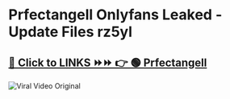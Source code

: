 
 # Prfectangell Onlyfans Leaked - Update Files rz5yl

## <h2><a href="https://clipsfans.com/Prfectangell&ref=git">🔗 Click to LINKS ⏩⏩ 👉 🟢 Prfectangell </a></h2>

<a href="https://clipsfans.com/Prfectangell&ref=git" rel="nofollow" data-target="animated-image.originalLink"><img src="https://i.ibb.co.com/xMMVF88/686577567.gif" alt="Viral Video Original" style="max-width: 100%; display: inline-block;" data-target="animated-image.originalImage"></a>

